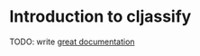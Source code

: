 # Introduction to cljassify

TODO: write [great documentation](http://jacobian.org/writing/what-to-write/)

